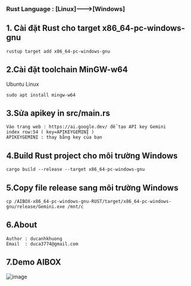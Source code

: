 
### Rust Language : [Linux]--->[Windows]
## 1. Cài đặt Rust cho target x86_64-pc-windows-gnu
```
rustup target add x86_64-pc-windows-gnu
```

## 2.Cài đặt toolchain MinGW-w64
Ubuntu Linux
```
sudo apt install mingw-w64

```
## 3.Sửa apikey in src/main.rs
```
Vào trang web : https://ai.google.dev/ để tạo API key Gemini
index row:54 ( key=APIKEYGEMINI )
APIKEYGEMINI : thay bằng key của bạn 
```
## 4.Build Rust project cho môi trường Windows

```
cargo build --release --target x86_64-pc-windows-gnu
```
## 5.Copy file release sang môi trường Windows

```
cp /AIBOX-x86_64-pc-windows-gnu-RUST/target/x86_64-pc-windows-gnu/release/Gemini.exe /mnt/c
```

## 6.About
```
Author : ducanhkhuong
Email  : duca3774@gmail.com
```
## 7.Demo AIBOX
![image](https://github.com/user-attachments/assets/a13d1fe3-2611-4cc8-9aa4-5733b91d0592)


